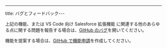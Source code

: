 ---
title: バグとフィードバック---

上記の機能、または VS Code 向け Salesforce 拡張機能 に関連する他のあらゆる点に関する問題を報告する場合は、[GitHub のバグ](https://github.com/forcedotcom/salesforcedx-vscode/issues/new?template=Bug_report.md)を開いてください。

機能を提案する場合は、[GitHub で機能申請](https://github.com/forcedotcom/salesforcedx-vscode/issues/new?template=Feature_request.md)を作成してください。
